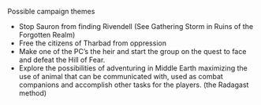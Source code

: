   

Possible campaign themes

- Stop Sauron from finding Rivendell (See Gathering Storm in Ruins of the Forgotten Realm)
- Free the citizens of Tharbad from oppression
- Make one of the PC’s the heir and start the group on the quest to face and defeat the Hill of Fear.
- Explore the possibilities of adventuring in Middle Earth maximizing the use of animal that can be communicated with, used as combat companions and accomplish other tasks for the players. (the Radagast method)